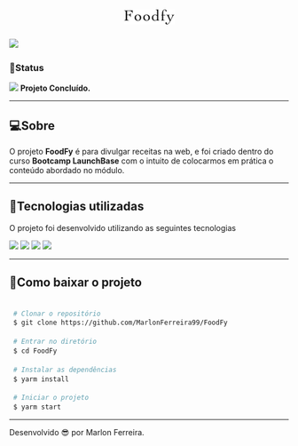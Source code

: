 <h1 align="center">
    <img src="public/assets/logo.png">
</h1

<h1 align="center">
    <img src="public/assets/presentation.gif" >
</h1>

### 🌱Status

<img src="https://img.icons8.com/color/0.7x/visual-studio-code-2019.png">  **Projeto Concluído.**

---

## 💻Sobre

O projeto **FoodFy** é para divulgar receitas na web, e foi criado dentro do curso **Bootcamp LaunchBase** com o intuito de colocarmos em prática o conteúdo abordado no módulo.

---

## 🚀Tecnologias utilizadas

O projeto foi desenvolvido utilizando as seguintes tecnologias

<img src="https://img.icons8.com/color/0.8x/html-5.png">

<img src="https://img.icons8.com/color/0.8x/css3.png">

<img src="https://img.icons8.com/color/0.8x/javascript.png">

<img src="https://img.icons8.com/color/0.9x/nodejs.png">


---

## 📩Como baixar o projeto

```bash

 # Clonar o repositório
 $ git clone https://github.com/MarlonFerreira99/FoodFy

 # Entrar no diretório
 $ cd FoodFy

 # Instalar as dependências
 $ yarm install

 # Iniciar o projeto
 $ yarm start
```

---

Desenvolvido 😎 por Marlon Ferreira.

